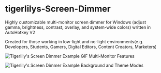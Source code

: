 # tigerlilys-Screen-Dimmer
Highly customizable multi-monitor screen dimmer for Windows (adjust gamma, brightness, contrast, overlay, and system-wide colors) written in AutoHotkey V2

Created for those working in low-light and no-light environments(e.g. Developers, Students, Gamers, Digital Editors, Content Creators, Marketers)

![Tigerlily's Screen Dimmer Example GIF Multi-Monitor Features](https://i.imgur.com/XYDM6Oh.gif)

![Tigerlily's Screen Dimmer Example Background and Theme Modes](https://i.imgur.com/ZiKSyWI.gif)
